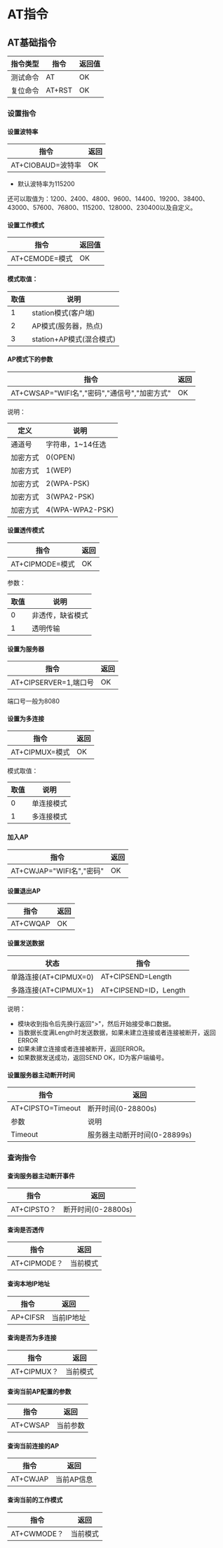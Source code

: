 # AT指令

## AT基础指令

| 指令类型 | 指令   | 返回值 |
| -------- | ------ | ------ |
| 测试命令 | AT     | OK     |
| 复位命令 | AT+RST | OK     |

### 设置指令

#### 设置波特率

| 指令              | 返回 |
| ----------------- | ---- |
| AT+CIOBAUD=波特率 | OK   |

+ 默认波特率为115200

还可以取值为：1200、2400、4800、9600、14400、19200、38400、43000、57600、76800、115200、128000、230400以及自定义。

#### 设置工作模式

| 指令           | 返回值 |
| -------------- | ------ |
| AT+CEMODE=模式 | OK     |

#### 模式取值：

| 取值 | 说明                     |
| ---- | ------------------------ |
| 1    | station模式(客户端)      |
| 2    | AP模式(服务器，热点)     |
| 3    | station+AP模式(混合模式) |

#### AP模式下的参数

| 指令                                         | 返回 |
| -------------------------------------------- | ---- |
| AT+CWSAP="WIFI名","密码","通信号","加密方式" | OK   |

说明：

| 定义     | 说明             |
| -------- | ---------------- |
| 通道号   | 字符串，1~14任选 |
| 加密方式 | 0(OPEN)          |
| 加密方式 | 1(WEP)           |
|加密方式|2(WPA-PSK)|
|加密方式|3(WPA2-PSK)|
|加密方式|4(WPA-WPA2-PSK)|

#### 设置透传模式

| 指令            | 返回 |
| --------------- | ---- |
| AT+CIPMODE=模式 | OK   |

参数：

| 取值 | 说明             |
| ---- | ---------------- |
| 0    | 非透传，缺省模式 |
| 1    | 透明传输         |

#### 设置为服务器

| 指令                  | 返回 |
| --------------------- | ---- |
| AT+CIPSERVER=1,端口号 | OK   |

端口号一般为8080

#### 设置为多连接

| 指令           | 返回 |
| -------------- | ---- |
| AT+CIPMUX=模式 | OK   |

模式取值：

| 取值 | 说明       |
| ---- | ---------- |
| 0    | 单连接模式 |
| 1    | 多连接模式 |

#### 加入AP

| 指令                     | 返回 |
| ------------------------ | ---- |
| AT+CWJAP="WIFI名","密码" | OK   |

#### 设置退出AP

| 指令     | 返回 |
| -------- | ---- |
| AT+CWQAP | OK   |

#### 设置发送数据

| 状态 | 指令 |
| ---- | ---- |
| 单路连接(AT+CIPMUX=0) | AT+CIPSEND=Length |
|多路连接(AT+CIPMUX=1)|AT+CIPSEND=ID，Length|

说明：

+ 模块收到指令后先换行返回">"，然后开始接受串口数据。
+ 当数据长度满Length时发送数据，如果未建立连接或者连接被断开，返回ERROR
+ 如果未建立连接或者连接被断开，返回ERROR。
+ 如果数据发送成功，返回SEND OK，ID为客户端编号。

#### 设置服务器主动断开时间

| 指令              | 返回                         |
| ----------------- | ---------------------------- |
| AT+CIPSTO=Timeout | 断开时间(0-28800s)           |
| 参数              | 说明                         |
| Timeout           | 服务器主动断开时间(0-28899s) |



### 查询指令

#### 查询服务器主动断开事件

| 指令        | 返回               |
| ----------- | ------------------ |
| AT+CIPSTO？ | 断开时间(0-28800s) |

#### 查询是否透传

| 指令         | 返回     |
| ------------ | -------- |
| AT+CIPMODE？ | 当前模式 |

#### 查询本地IP地址

| 指令     | 返回       |
| -------- | ---------- |
| AP+CIFSR | 当前IP地址 |

#### 查询是否为多连接

| 指令        | 返回     |
| ----------- | -------- |
| AT+CIPMUX？ | 当前模式 |

#### 查询当前AP配置的参数

| 指令     | 返回     |
| -------- | -------- |
| AT+CWSAP | 当前参数 |

#### 查询当前连接的AP

| 指令     | 返回       |
| -------- | ---------- |
| AT+CWJAP | 当前AP信息 |

#### 查询当前的工作模式

| 指令        | 返回     |
| ----------- | -------- |
| AT+CWMODE？ | 当前模式 |

